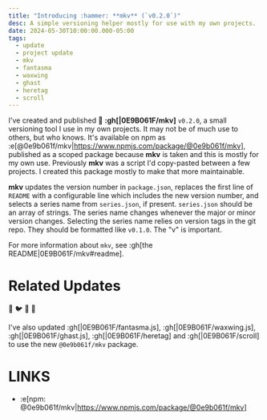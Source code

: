 ```yaml
---
title: "Introducing :hammer: **mkv** (`v0.2.0`)"
desc: A simple versioning helper mostly for use with my own projects.
date: 2024-05-30T10:00:00.000-05:00
tags:
  - update
  - project update
  - mkv
  - fantasma
  - waxwing
  - ghast
  - heretag
  - scroll
---
```


I've created and published :hammer: **:gh[|0E9B061F/mkv]** `v0.2.0`, a small
versioning tool I use in my own projects. It may not be of much use to others,
but who knows. It's available on npm as
:e[@0e9b061f/mkv|https://www.npmjs.com/package/@0e9b061f/mkv], published as a
scoped package because **mkv** is taken and this is mostly for my own use.
Previously **mkv** was a script I'd copy-pasted between a few projects. I
created this package mostly to make that more maintainable.

**mkv** updates the version number in `package.json`, replaces the first line of
`README` with a configurable line which includes the new version number, and
selects a series name from `series.json`, if present. `series.json` should be an
array of strings. The series name changes whenever the major or minor version
changes. Selecting the series name relies on version tags in the git repo. They
should be formatted like `v0.1.0`. The "v" is important.

For more information about `mkv`, see :gh[the README|0E9B061F/mkv#readme].

# Related Updates

:ghost: :bird: :european_castle: :scroll:

I've also updated :gh[|0E9B061F/fantasma.js], :gh[|0E9B061F/waxwing.js],
:gh[|0E9B061F/ghast.js], :gh[|0E9B061F/heretag] and :gh[|0E9B061F/scroll] to use
the new `@0e9b061f/mkv` package.

# LINKS

* :e[npm: @0e9b061f/mkv|https://www.npmjs.com/package/@0e9b061f/mkv]
